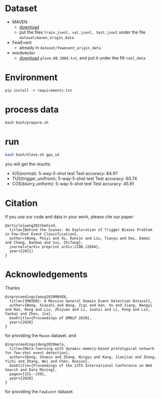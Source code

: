 # Dataset
- MAVEN
    - [download](https://drive.google.com/drive/folders/19Q0lqJE6A98OLnRqQVhbX3e6rG4BVGn8)
    - put the files `train.jsonl, val.jsonl, test.jsonl` under the file `dataset/maven_origin_data`.
- FewEvent
    - already in `dataset/fewevent_origin_data`
- wordvector
    - [download](https://apache-mxnet.s3.cn-north-1.amazonaws.com.cn/gluon/embeddings/glove/glove.6B.zip) `glove.6B.300d.txt`, and put it under the filt `tool_data`

# Environment
```
pip install -r requirements.txt
```
# process data
```
bash bash/prepare.sh
```

# run
```bash
bash bash/Glove.sh gpu_id
```
you will get the results:
- IUS(normal): 5-way-5-shot test   Test accuracy: 84.97
- TUS(trigger_unifirom): 5-way-5-shot test   Test accuracy: 60.74
- COS(blurry_uniform): 5-way-5-shot test   Test accuracy: 45.91

# Citation
If you use our code and data in your work, please cite our paper:
```
@article{wang2021behind,
  title={Behind the Scenes: An Exploration of Trigger Biases Problem in Few-Shot Event Classification},
  author={Wang, Peiyi and Xu, Runxin and Liu, Tianyu and Dai, Damai and Chang, Baobao and Sui, Zhifang},
  journal={arXiv preprint arXiv:2108.12844},
  year={2021}
}
```

# Acknowledgements
Thanks 
```
@inproceedings{wang2020MAVEN,
  title={{MAVEN}: A Massive General Domain Event Detection Dataset},
  author={Wang, Xiaozhi and Wang, Ziqi and Han, Xu and Jiang, Wangyi and Han, Rong and Liu, Zhiyuan and Li, Juanzi and Li, Peng and Lin, Yankai and Zhou, Jie},
  booktitle={Proceedings of EMNLP 2020},
  year={2020}
}
```
for providing the `Maven` dataset.
and
```
@inproceedings{deng2020meta,
  title={Meta-learning with dynamic-memory-based prototypical network for few-shot event detection},
  author={Deng, Shumin and Zhang, Ningyu and Kang, Jiaojian and Zhang, Yichi and Zhang, Wei and Chen, Huajun},
  booktitle={Proceedings of the 13th International Conference on Web Search and Data Mining},
  pages={151--159},
  year={2020}
}
```
for providing the `FewEvent` dataset.


